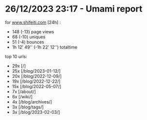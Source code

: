 # 26/12/2023 23:17 - Umami report
for www.shifeiti.com [24h] :

 - 148 (-13) page views
 - 68 (-10) uniques
 - 51 (-4) bounces
 - 1h 12' 49'' (-1h 22' 12'') totaltime


top 10 urls:
 - 29x [/]
 - 25x [/blog/2023-01-12/]
 - 20x [/blog/2022-12-09/]
 - 19x [/blog/2022-12-22/]
 - 15x [/blog/2022-05-07/]
 - 7x [/about/]
 - 6x [/wiki/]
 - 4x [/blog/archives/]
 - 3x [/blog/tags/]
 - 3x [/blog/2023-02-03/]


